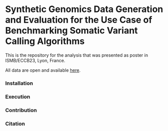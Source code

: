 # Synthetic Genomics Data Generation and Evaluation for the Use Case of Benchmarking Somatic Variant Calling Algorithms


This is the repository for the analysis that was presented as poster in ISMB/ECCB23, Lyon, France.

All data are open and available [here](https://zenodo.org/record/8095898).



### Installation



### Execution


### Contribution


### Citation
